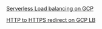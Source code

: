 [Serverless Load balancing on GCP](./Serverless%20Load%20balancing%20on%20GCP.html)

[HTTP to HTTPS redirect on GCP LB](./HTTP%20to%20HTTPS%20redirect%20on%20GCP%20LB.html)



